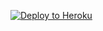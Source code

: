 <p><a href="https://dashboard.heroku.com/new?template=https://github.com/optim2004/test-heroku"> <img src="https://www.herokucdn.com/deploy/button.svg" alt="Deploy to Heroku" /></a></p>
